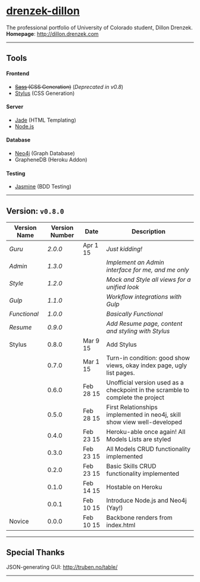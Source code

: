 # [drenzek-dillon](http://dillon.drenzek.com) 
The professional portfolio of University of Colorado student, Dillon Drenzek. <br>
**Homepage**: http://dillon.drenzek.com

---------
## Tools

#### Frontend
 * ~~[Sass](http://sass-lang.com/) (CSS Generation)~~ (_Deprecated in v0.8_)
 * [Stylus](http://learnboost.github.io/stylus/) (CSS Generation)

#### Server
 * [Jade](http://jade-lang.com/) (HTML Templating)
 * [Node.js](http://nodejs.org/) 

#### Database
 * [Neo4j](http://neo4j.com/) (Graph Database)
 * GrapheneDB (Heroku Addon)
 
#### Testing
 * [Jasmine](http://jasmine.github.io/2.2/introduction.html) (BDD Testing)

---------------------------------
## Version: `v0.8.0` <br>


| Version Name  	| Version Number 	| Date 			| Description |
|-------------------|-----------|---------------|---|
| _Guru_			| _2.0.0_   |   Apr  1 15   | _Just kidding!_ |
| _Admin_			| _1.3.0_ 	|   	| _Implement an Admin interface for me, and me only_ |
| _Style_			| _1.2.0_ 	|   	| _Mock and Style all views for a unified look_ |
| _Gulp_			| _1.1.0_ 	|   	| _Workflow integrations with Gulp_ |
| _Functional_		| _1.0.0_ 	|   	| _Basically Functional_ |
| _Resume_			| _0.9.0_	|		| _Add Resume page, content and styling with Stylus_ | 
| Stylus			| 0.8.0		|	Mar  9 15	| Add Stylus | 
|					| 0.7.0		|	Mar  1 15	| Turn-in condition: good show views, okay index page, ugly list pages. | 
|					| 0.6.0		|	Feb 28 15	| Unofficial version used as a checkpoint in the scramble to complete the project | 
|					| 0.5.0		|	Feb 28 15	| First Relationships implemented in neo4j, skill show view well-developed | 
|					| 0.4.0		|	Feb 23 15	| Heroku-able once again! All Models Lists are styled| 
|					| 0.3.0		|	Feb 23 15	| All Models CRUD functionality implemented| 
|					| 0.2.0		|	Feb 23 15	| Basic Skills CRUD functionality implemented| 
|					| 0.1.0		| 	Feb	14 15	| Hostable on Heroku |
|					| 0.0.1		|   Feb 10 15   | Introduce Node.js and Neo4j (Yay!) |
| Novice			| 0.0.0		| 	Feb 10 15	| Backbone renders from index.html |
 
------------------
## Special Thanks

JSON-generating GUI: 
	http://truben.no/table/
	
------------------
